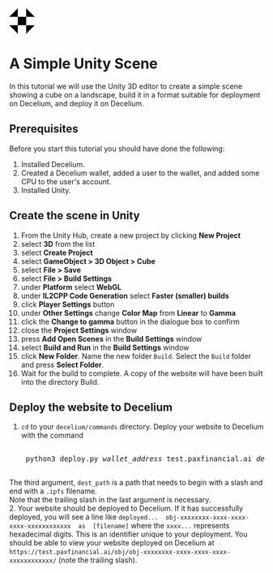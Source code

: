 <img src="../images/Logo.png" alt="Decelium Logo" width="50" />

# A Simple Unity Scene

In this tutorial we will use the Unity 3D editor to create a simple scene showing a cube on a landscape, build it in a format suitable for deployment on Decelium, and deploy it on Decelium. 

## Prerequisites

Before you start this tutorial you should have done the following:

1. Installed Decelium.
2. Created a Decelium wallet, added a user to the wallet, and added some CPU to the user's account.
3. Installed Unity.  

## Create the scene in Unity

1. From the Unity Hub, create a new project by clicking **New Project**
2. select **3D** from the list
3. select **Create Project**
4. select **GameObject > 3D Object > Cube** 
5. select **File > Save**
6. select **File > Build Settings**
7. under **Platform** select **WebGL**
8. under **IL2CPP Code Generation** select **Faster (smaller) builds**
9. click **Player Settings** button
10. under **Other Settings** change **Color Map** from **Linear** to **Gamma** 
11. click the **Change to gamma** button in the dialogue box to confirm
12. close the **Project Settings** window
13. press **Add Open Scenes** in the **Build Settings** window
14. select **Build and Run** in the **Build Settings** window
15. click **New Folder**. Name the new folder `Build`. Select the `Build` folder and press **Select Folder**.
16. Wait for the build to complete. A copy of the website will have been built into the directory Build.

## Deploy the website to Decelium

1. `cd` to your `decelium/commands` directory. Deploy your website to Decelium with the command

    <pre> 
    python3 deploy.py <i>wallet_address</i> test.paxfinancial.ai <i>dest_path</i> <i>/[PATH_TO_PROJECT]</i>/Build/
    </pre>
The third argument, `dest_path` is a path that needs to begin with a slash and end with a `.ipfs` filename.     
Note that the trailing slash in the last argument is necessary.      
2.  Your website should be deployed to Decelium. If it has successfully deployed, you will see a line like `deployed...  obj-xxxxxxxx-xxxx-xxxx-xxxx-xxxxxxxxxxxx  as  [filename]` where the `xxxx...` represents hexadecimal digits. This is an identifier unique to your deployment.
You should be able to view your website deployed on Decelium at `https://test.paxfinancial.ai/obj/obj-xxxxxxxx-xxxx-xxxx-xxxx-xxxxxxxxxxxx/` (note the trailing slash).  




